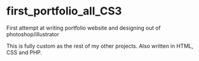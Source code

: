 # first_portfolio_all_CS3
First attempt at writing portfolio website and designing out of photoshop/illustrator

This is fully custom as the rest of my other projects. Also written in HTML, CSS and PHP.
